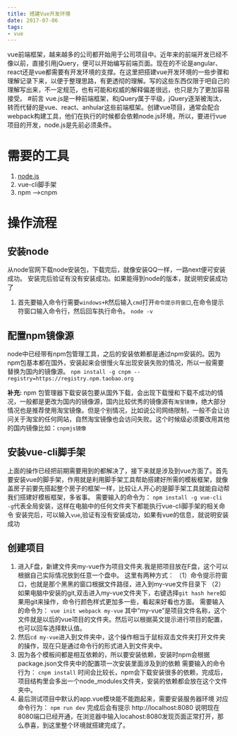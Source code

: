```yaml
---
title: 搭建Vue开发环境
date: 2017-07-06
tags:
- vue
---
```

vue前端框架，越来越多的公司都开始用于公司项目中。近年来的前端开发已经不像以前，直接引用jQuery，便可以开始编写前端页面。现在的不论是angular、react还是vue都需要有开发环境的支撑。在这里把搭建vue开发环境的一些步骤和理解记录下来，以便于整理思路，有更透彻的理解。写的这些东西仅限于吧自己的理解写出来，不一定规范，也有可能和权威的解释偏差很远，也只是为了更加容易接受。
#前言
vue.js是一种前端框架，和jQuery属于平级，jQuery逐渐被淘汰，转而代替的是vue、react、anhular这些前端框架。创建vue项目，通常会配合webpack构建工具，他们在执行的时候都会依赖node.js环境，所以，要进行vue项目的开发，node.js是先前必须条件。
# 需要的工具
1. [node.js](http://nodejs.cn)
2. vue-cli脚手架
3. npm ——>cnpm

# 操作流程
## 安装node
从node官网下载node安装包，下载完后，就像安装QQ一样，一路next便可安装成功。
安装完后验证有没有安装成功。如果能得到node的版本，就说明安装成功了
1. 首先要输入命令行需要`windows+R`然后输入`cmd`打开`命令提示符窗口`,在命令提示符窗口输入命令行，然后回车执行命令。
`` node -v
``

## 配置npm镜像源
node中已经带有npm包管理工具，之后的安装依赖都是通过npm安装的。因为npm包基本都在国外，安装起来会很慢火车出现安装失败的情况，所以一般需要替换为国内的镜像源。
`` npm install -g cnpm --registry=https://registry.npm.taobao.org
``

**补充:** npm 包管理器下载安装包要从国外下载，会出现下载慢和下载不成功的情况，一般都是更改为国内的镜像源，国内比较优秀的镜像源有`淘宝镜像`，绝大部分情况也是推荐使用淘宝镜像。但是个别情况，比如说公司网络限制，一般不会让访问关于淘宝的任何网站，自然淘宝镜像也会访问失败。这个时候级必须要改用其他的国内镜像比如：`cnpmjs镜像`
## 安装vue-cli脚手架
上面的操作已经把前期需要用到的都解决了，接下来就是涉及到vue方面了。首先要安装vue的脚手架，作用就是利用脚手架工具帮助搭建好所需的模板框架，就像盖房子前要先搭起整个房子的框架一样，比较让人开心的是脚手架工具就能自动帮我们搭建好模板框架，多省事。
需要输入的命令为：
``npm install -g vue-cli
``
` -g `代表全局安装，这样在电脑中的任何文件夹下都能执行vue-cli脚手架的相关命令
安装完后，可以输入`vue`,验证有没有安装成功，如果有vue的信息，就说明安装成功
## 创建项目
1. 进入F盘，新建文件夹my-vue作为项目文件夹.我是把项目放在F盘，这个可以根据自己实际情况放到任意一个盘中。
这里有两种方式：
（1）命令提示符窗口，也就是那个黑黑的窗口根据文件路径，进入到my-vue文件目录下
（2）如果电脑中安装的git,双击进入my-vue文件夹下，右键选择`git hash here`如果用git来操作，命令行颜色样式更加多一些，看起来好看也方面。
需要输入的命令为：
`` vue init webpack my-vue
``
其中“my-vue”是项目文件名称，这个文件就是以后的vue项目的文件夹。然后可以根据英文提示进行项目的配置，也可以回车选择默认值。
2. 然后`cd my-vue`进入到文件夹中，这个操作相当于鼠标双击文件夹打开文件夹的操作，现在只是通过命令行的形式进入到文件夹中。
3. 因为各个模板间都是相互依赖的，所以要安装依赖，安装时npm会根据package.json文件夹中的配置项一次安装里面涉及到的依赖
需要输入的命令行为：
`` cnpm install
``
时间会比较长，npm会下载安装很多的依赖，完成后，项目结构里会多出一个node_modules文件夹，安装的依赖都会放在这个文件夹中。
4. 最后测试项目中默认的app.vue模块能不能跑起来，需要安装服务器环境
对应命令行为：
`` npm run dev
``
完成后会有提示 http://localhost:8080 说明现在8080端口已经开通，在浏览器中输入locahost:8080发现页面正常打开，那么恭喜，到这里整个环境就搭建完成了。
